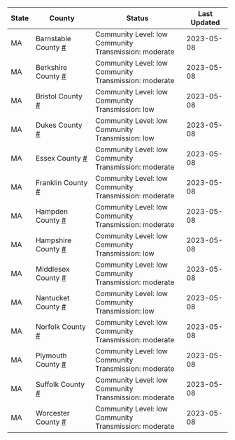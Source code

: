 State | County | Status | Last Updated
--- | --- | --- | --- 
MA | Barnstable County <a href="#barnstable_county">#</a> | <a name="barnstable_county"></a>Community Level: low<br/>Community Transmission: moderate | 2023-05-08
MA | Berkshire County <a href="#berkshire_county">#</a> | <a name="berkshire_county"></a>Community Level: low<br/>Community Transmission: moderate | 2023-05-08
MA | Bristol County <a href="#bristol_county">#</a> | <a name="bristol_county"></a>Community Level: low<br/>Community Transmission: low | 2023-05-08
MA | Dukes County <a href="#dukes_county">#</a> | <a name="dukes_county"></a>Community Level: low<br/>Community Transmission: low | 2023-05-08
MA | Essex County <a href="#essex_county">#</a> | <a name="essex_county"></a>Community Level: low<br/>Community Transmission: moderate | 2023-05-08
MA | Franklin County <a href="#franklin_county">#</a> | <a name="franklin_county"></a>Community Level: low<br/>Community Transmission: moderate | 2023-05-08
MA | Hampden County <a href="#hampden_county">#</a> | <a name="hampden_county"></a>Community Level: low<br/>Community Transmission: moderate | 2023-05-08
MA | Hampshire County <a href="#hampshire_county">#</a> | <a name="hampshire_county"></a>Community Level: low<br/>Community Transmission: low | 2023-05-08
MA | Middlesex County <a href="#middlesex_county">#</a> | <a name="middlesex_county"></a>Community Level: low<br/>Community Transmission: moderate | 2023-05-08
MA | Nantucket County <a href="#nantucket_county">#</a> | <a name="nantucket_county"></a>Community Level: low<br/>Community Transmission: low | 2023-05-08
MA | Norfolk County <a href="#norfolk_county">#</a> | <a name="norfolk_county"></a>Community Level: low<br/>Community Transmission: moderate | 2023-05-08
MA | Plymouth County <a href="#plymouth_county">#</a> | <a name="plymouth_county"></a>Community Level: low<br/>Community Transmission: moderate | 2023-05-08
MA | Suffolk County <a href="#suffolk_county">#</a> | <a name="suffolk_county"></a>Community Level: low<br/>Community Transmission: moderate | 2023-05-08
MA | Worcester County <a href="#worcester_county">#</a> | <a name="worcester_county"></a>Community Level: low<br/>Community Transmission: moderate | 2023-05-08
